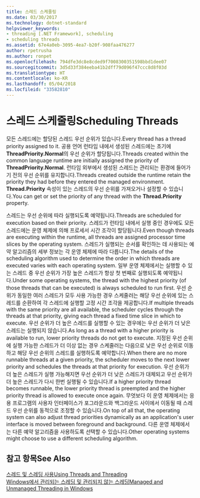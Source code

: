 ```yaml
---
title: 스레드 스케줄링
ms.date: 03/30/2017
ms.technology: dotnet-standard
helpviewer_keywords:
- threading [.NET Framework], scheduling
- scheduling threads
ms.assetid: 67e4a0eb-3095-4ea7-b20f-908faa476277
author: rpetrusha
ms.author: ronpet
ms.openlocfilehash: 794dfe3dc8e8cded9f7008300351598bbd1dee07
ms.sourcegitcommit: 3d5d33f384eeba41b2dff79d096f47ccc8d8f03d
ms.translationtype: HT
ms.contentlocale: ko-KR
ms.lasthandoff: 05/04/2018
ms.locfileid: "33582810"
---
```

# <a name="scheduling-threads"></a><span data-ttu-id="b6c18-102">스레드 스케줄링</span><span class="sxs-lookup"><span data-stu-id="b6c18-102">Scheduling Threads</span></span>
<span data-ttu-id="b6c18-103">모든 스레드에는 할당된 스레드 우선 순위가 있습니다.</span><span class="sxs-lookup"><span data-stu-id="b6c18-103">Every thread has a thread priority assigned to it.</span></span> <span data-ttu-id="b6c18-104">공용 언어 런타임 내에서 생성된 스레드에는 초기에 **ThreadPriority.Normal**의 우선 순위가 할당됩니다.</span><span class="sxs-lookup"><span data-stu-id="b6c18-104">Threads created within the common language runtime are initially assigned the priority of **ThreadPriority.Normal**.</span></span> <span data-ttu-id="b6c18-105">런타임 외부에서 생성된 스레드는 관리되는 환경에 들어가기 전의 우선 순위를 유지합니다.</span><span class="sxs-lookup"><span data-stu-id="b6c18-105">Threads created outside the runtime retain the priority they had before they entered the managed environment.</span></span> <span data-ttu-id="b6c18-106">**Thread.Priority** 속성이 있는 스레드의 우선 순위를 가져오거나 설정할 수 있습니다.</span><span class="sxs-lookup"><span data-stu-id="b6c18-106">You can get or set the priority of any thread with the **Thread.Priority** property.</span></span>  
  
 <span data-ttu-id="b6c18-107">스레드는 우선 순위에 따라 실행되도록 예약됩니다.</span><span class="sxs-lookup"><span data-stu-id="b6c18-107">Threads are scheduled for execution based on their priority.</span></span> <span data-ttu-id="b6c18-108">스레드가 런타임 내에서 실행 중인 경우에도 모든 스레드에는 운영 체제에 의해 프로세서 시간 조각이 할당됩니다.</span><span class="sxs-lookup"><span data-stu-id="b6c18-108">Even though threads are executing within the runtime, all threads are assigned processor time slices by the operating system.</span></span> <span data-ttu-id="b6c18-109">스레드가 실행되는 순서를 확인하는 데 사용되는 예약 알고리즘의 세부 정보는 각 운영 체제에 따라 다릅니다.</span><span class="sxs-lookup"><span data-stu-id="b6c18-109">The details of the scheduling algorithm used to determine the order in which threads are executed varies with each operating system.</span></span> <span data-ttu-id="b6c18-110">일부 운영 체제에서는 실행할 수 있는 스레드 중 우선 순위가 가장 높은 스레드가 항상 첫 번째로 실행되도록 예약됩니다.</span><span class="sxs-lookup"><span data-stu-id="b6c18-110">Under some operating systems, the thread with the highest priority (of those threads that can be executed) is always scheduled to run first.</span></span> <span data-ttu-id="b6c18-111">우선 순위가 동일한 여러 스레드가 모두 사용 가능한 경우 스케줄러는 해당 우선 순위에 있는 스레드를 순환하여 각 스레드에 실행할 고정 시간 조각을 제공합니다.</span><span class="sxs-lookup"><span data-stu-id="b6c18-111">If multiple threads with the same priority are all available, the scheduler cycles through the threads at that priority, giving each thread a fixed time slice in which to execute.</span></span> <span data-ttu-id="b6c18-112">우선 순위가 더 높은 스레드를 실행할 수 있는 경우에는 우선 순위가 더 낮은 스레드는 실행되지 않습니다.</span><span class="sxs-lookup"><span data-stu-id="b6c18-112">As long as a thread with a higher priority is available to run, lower priority threads do not get to execute.</span></span> <span data-ttu-id="b6c18-113">지정된 우선 순위에 실행 가능한 스레드가 더 이상 없는 경우 스케줄러는 다음으로 낮은 우선 순위로 이동하고 해당 우선 순위의 스레드를 실행하도록 예약합니다.</span><span class="sxs-lookup"><span data-stu-id="b6c18-113">When there are no more runnable threads at a given priority, the scheduler moves to the next lower priority and schedules the threads at that priority for execution.</span></span> <span data-ttu-id="b6c18-114">우선 순위가 더 높은 스레드가 실행 가능해지면 우선 순위가 더 낮은 스레드가 대체되고 우선 순위가 더 높은 스레드가 다시 한번 실행될 수 있습니다.</span><span class="sxs-lookup"><span data-stu-id="b6c18-114">If a higher priority thread becomes runnable, the lower priority thread is preempted and the higher priority thread is allowed to execute once again.</span></span> <span data-ttu-id="b6c18-115">무엇보다 이 운영 체제에서는 응용 프로그램의 사용자 인터페이스가 포그라운드와 백그라운드 사이에서 이동될 때 스레드 우선 순위를 동적으로 조정할 수 있습니다.</span><span class="sxs-lookup"><span data-stu-id="b6c18-115">On top of all that, the operating system can also adjust thread priorities dynamically as an application's user interface is moved between foreground and background.</span></span> <span data-ttu-id="b6c18-116">다른 운영 체제에서는 다른 예약 알고리즘을 사용하도록 선택할 수 있습니다.</span><span class="sxs-lookup"><span data-stu-id="b6c18-116">Other operating systems might choose to use a different scheduling algorithm.</span></span>  
  
## <a name="see-also"></a><span data-ttu-id="b6c18-117">참고 항목</span><span class="sxs-lookup"><span data-stu-id="b6c18-117">See Also</span></span>  
 [<span data-ttu-id="b6c18-118">스레드 및 스레딩 사용</span><span class="sxs-lookup"><span data-stu-id="b6c18-118">Using Threads and Threading</span></span>](../../../docs/standard/threading/using-threads-and-threading.md)  
 [<span data-ttu-id="b6c18-119">Windows에서 관리되는 스레딩 및 관리되지 않는 스레딩</span><span class="sxs-lookup"><span data-stu-id="b6c18-119">Managed and Unmanaged Threading in Windows</span></span>](../../../docs/standard/threading/managed-and-unmanaged-threading-in-windows.md)
